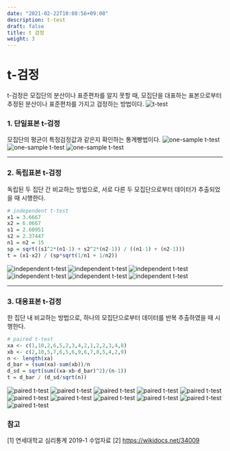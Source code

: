 ```yaml
---
date: "2021-02-22T10:08:56+09:00"
description: t-test
draft: false
title: t 검정
weight: 3
---
```


# t-검정
t-검정은 모집단의 분산이나 표준편차를 알지 못할 때, 모집단을 대표하는 표본으로부터 추정된 분산이나 표준편차를 가지고 검정하는 방법이다.
![t-test](images/posts/statistics/t_test/t_test.PNG)

### 1. 단일표본 t-검정
모집단의 평균이 특정검정값과 같은지 확인하는 통계빵법이다.
![one-sample t-test](images/posts/statistics/t_test/one_sample_t_test_1.PNG)
![one-sample t-test](images/posts/statistics/t_test/one_sample_t_test_2.PNG)
![one-sample t-test](images/posts/statistics/t_test/one_sample_t_test_3.PNG)

---

### 2. 독립표본 t-검정
독립된 두 집단 간 비교하는 방법으로, 서로 다른 두 모집단으로부터 데이터가 추출되었을 때 시행한다. 


```r
# independent t-test
x1 = 3.6667
x2 = 6.0667
s1 = 2.60951
s2 = 2.37447
n1 = n2 = 15
sp = sqrt((s1^2*(n1-1) + s2^2*(n2-1)) / ((n1-1) + (n2-1)))
t = (x1-x2) / (sp*sqrt(1/n1 + 1/n2))
```
![independent t-test](images/posts/statistics/t_test/independent_t_test_1.PNG)
![independent t-test](images/posts/statistics/t_test/independent_t_test_2.PNG)
![independent t-test](images/posts/statistics/t_test/independent_t_test_3.PNG)
![independent t-test](images/posts/statistics/t_test/independent_t_test_4.PNG)
![independent t-test](images/posts/statistics/t_test/independent_t_test_5.PNG)
![independent t-test](images/posts/statistics/t_test/independent_t_test_6.PNG)

---

### 3. 대응표본 t-검정
한 집단 내 비교하는 방법으로, 하나의 모집단으로부터 데이터를 반복 추출하였을 때 시행한다.

```r
# paired t-test
xa <- c(1,10,2,6,5,2,3,4,2,1,2,2,3,4,8)
xb <- c(2,10,5,7,6,5,6,9,6,7,8,5,4,2,9)
n <- length(xa)
d_bar = (sum(xa)-sum(xb))/n
d_sd = sqrt(sum((xa-xb-d_bar)^2)/(n-1))
t = d_bar / (d_sd/sqrt(n))
```
![paired t-test](images/posts/statistics/t_test/paired_t_test_1.PNG)
![paired t-test](images/posts/statistics/t_test/paired_t_test_2.PNG)
![paired t-test](images/posts/statistics/t_test/paired_t_test_3.PNG)
![paired t-test](images/posts/statistics/t_test/paired_t_test_4.PNG)
![paired t-test](images/posts/statistics/t_test/paired_t_test_5.PNG)
![paired t-test](images/posts/statistics/t_test/paired_t_test_6.PNG)
![paired t-test](images/posts/statistics/t_test/paired_t_test_7.PNG)
![paired t-test](images/posts/statistics/t_test/paired_t_test_8.PNG)
![paired t-test](images/posts/statistics/t_test/paired_t_test_9.PNG)
![paired t-test](images/posts/statistics/t_test/paired_t_test_10.PNG)
![paired t-test](images/posts/statistics/t_test/paired_t_test_11.PNG)

### 참고
[1] 연세대학교 심리통계 2019-1 수업자료 
[2] https://wikidocs.net/34009

